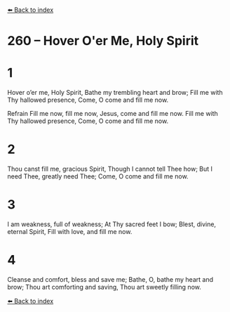 [⬅️ Back to index](../README.md)

# 260 – Hover O'er Me, Holy Spirit


# 1
Hover o’er me, Holy Spirit,
Bathe my trembling heart and brow;
Fill me with Thy hallowed presence,
Come, O come and fill me now.

Refrain
Fill me now, fill me now,
Jesus, come and fill me now.
Fill me with Thy hallowed presence,
Come, O come and fill me now.

# 2
Thou canst fill me, gracious Spirit,
Though I cannot tell Thee how;
But I need Thee, greatly need Thee;
Come, O come and fill me now.

# 3
I am weakness, full of weakness;
At Thy sacred feet I bow;
Blest, divine, eternal Spirit,
Fill with love, and fill me now.

# 4
Cleanse and comfort, bless and save me;
Bathe, O, bathe my heart and brow;
Thou art comforting and saving,
Thou art sweetly filling now.

[⬅️ Back to index](../README.md)
